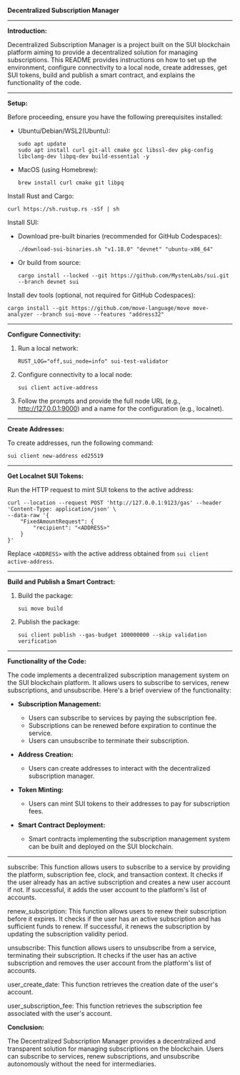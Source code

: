 **Decentralized Subscription Manager**

---

**Introduction:**

Decentralized Subscription Manager is a project built on the SUI blockchain platform aiming to provide a decentralized solution for managing subscriptions. This README provides instructions on how to set up the environment, configure connectivity to a local node, create addresses, get SUI tokens, build and publish a smart contract, and explains the functionality of the code.

---

**Setup:**

Before proceeding, ensure you have the following prerequisites installed:

- Ubuntu/Debian/WSL2(Ubuntu):
  ```
  sudo apt update
  sudo apt install curl git-all cmake gcc libssl-dev pkg-config libclang-dev libpq-dev build-essential -y
  ```

- MacOS (using Homebrew):
  ```
  brew install curl cmake git libpq
  ```

Install Rust and Cargo:
```
curl https://sh.rustup.rs -sSf | sh
```

Install SUI:
- Download pre-built binaries (recommended for GitHub Codespaces):
  ```
  ./download-sui-binaries.sh "v1.18.0" "devnet" "ubuntu-x86_64"
  ```

- Or build from source:
  ```
  cargo install --locked --git https://github.com/MystenLabs/sui.git --branch devnet sui
  ```

Install dev tools (optional, not required for GitHub Codespaces):
```
cargo install --git https://github.com/move-language/move move-analyzer --branch sui-move --features "address32"
```

---

**Configure Connectivity:**

1. Run a local network:
   ```
   RUST_LOG="off,sui_node=info" sui-test-validator
   ```

2. Configure connectivity to a local node:
   ```
   sui client active-address
   ```

3. Follow the prompts and provide the full node URL (e.g., http://127.0.0.1:9000) and a name for the configuration (e.g., localnet).

---

**Create Addresses:**

To create addresses, run the following command:
```
sui client new-address ed25519
```

---

**Get Localnet SUI Tokens:**

Run the HTTP request to mint SUI tokens to the active address:
```
curl --location --request POST 'http://127.0.0.1:9123/gas' --header 'Content-Type: application/json' \
--data-raw '{
    "FixedAmountRequest": {
        "recipient": "<ADDRESS>"
    }
}'
```

Replace `<ADDRESS>` with the active address obtained from `sui client active-address`.

---

**Build and Publish a Smart Contract:**

1. Build the package:
   ```
   sui move build
   ```

2. Publish the package:
   ```
   sui client publish --gas-budget 100000000 --skip validation verification
   ```

---

**Functionality of the Code:**

The code implements a decentralized subscription management system on the SUI blockchain platform. It allows users to subscribe to services, renew subscriptions, and unsubscribe. Here's a brief overview of the functionality:

- **Subscription Management:**
  - Users can subscribe to services by paying the subscription fee.
  - Subscriptions can be renewed before expiration to continue the service.
  - Users can unsubscribe to terminate their subscription.

- **Address Creation:**
  - Users can create addresses to interact with the decentralized subscription manager.

- **Token Minting:**
  - Users can mint SUI tokens to their addresses to pay for subscription fees.

- **Smart Contract Deployment:**
  - Smart contracts implementing the subscription management system can be built and deployed on the SUI blockchain.

---

subscribe<COIN>: This function allows users to subscribe to a service by providing the platform, subscription fee, clock, and transaction context. It checks if the user already has an active subscription and creates a new user account if not. If successful, it adds the user account to the platform's list of accounts.

renew_subscription<COIN>: This function allows users to renew their subscription before it expires. It checks if the user has an active subscription and has sufficient funds to renew. If successful, it renews the subscription by updating the subscription validity period.

unsubscribe<COIN>: This function allows users to unsubscribe from a service, terminating their subscription. It checks if the user has an active subscription and removes the user account from the platform's list of accounts.

user_create_date<COIN>: This function retrieves the creation date of the user's account.

user_subscription_fee<COIN>: This function retrieves the subscription fee associated with the user's account.




**Conclusion:**

The Decentralized Subscription Manager provides a decentralized and transparent solution for managing subscriptions on the blockchain. Users can subscribe to services, renew subscriptions, and unsubscribe autonomously without the need for intermediaries.


